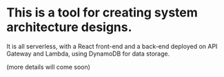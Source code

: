 # This is a tool for creating system architecture designs.

It is all serverless, with a React front-end and a back-end deployed on API Gateway and Lambda, using DynamoDB for data storage.

(more details will come soon)
